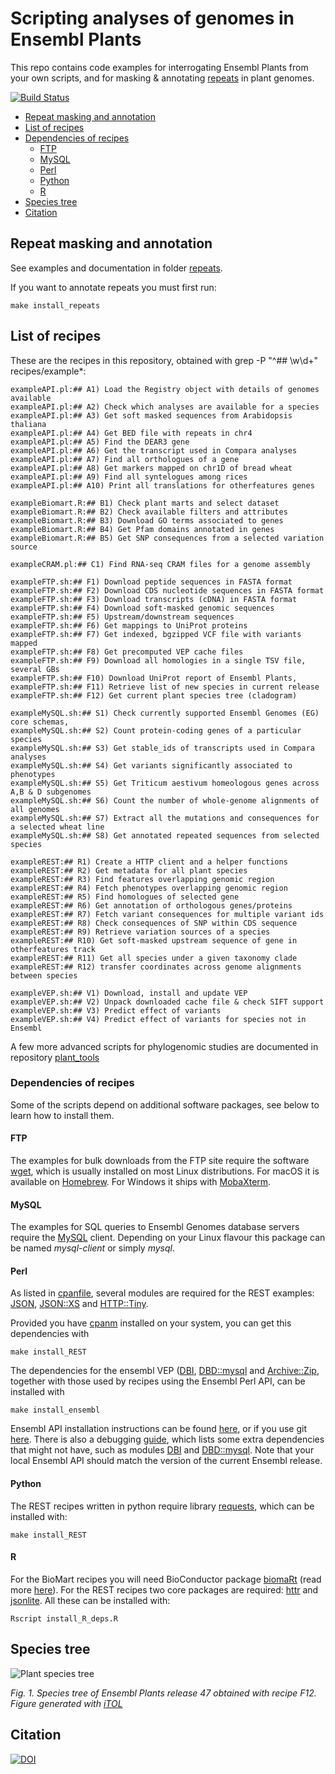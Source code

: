 
# Scripting analyses of genomes in Ensembl Plants

This repo contains code examples for interrogating Ensembl Plants from your own scripts,
and for masking & annotating [repeats](./repeats) in plant genomes.

[![Build Status](https://travis-ci.com/Ensembl/plant-scripts.svg?branch=master)](https://travis-ci.com/Ensembl/plant-scripts)

- [Repeat masking and annotation](#repeat-masking-and-annotation)
- [List of recipes](#list-of-recipes)
- [Dependencies of recipes](#dependencies-of-recipes)
    - [FTP](#ftp)
    - [MySQL](#mysql)
    - [Perl](#perl)
    - [Python](#python)
	- [R](#r)
- [Species tree](#species-tree)
- [Citation](#citation)

## Repeat masking and annotation

See examples and documentation in folder [repeats](./repeats/).

If you want to annotate repeats you must first run: 

    make install_repeats


## List of recipes

These are the recipes in this repository, obtained with grep -P "^## \w\d+" recipes/example*:

```
exampleAPI.pl:## A1) Load the Registry object with details of genomes available
exampleAPI.pl:## A2) Check which analyses are available for a species
exampleAPI.pl:## A3) Get soft masked sequences from Arabidopsis thaliana
exampleAPI.pl:## A4) Get BED file with repeats in chr4
exampleAPI.pl:## A5) Find the DEAR3 gene
exampleAPI.pl:## A6) Get the transcript used in Compara analyses
exampleAPI.pl:## A7) Find all orthologues of a gene
exampleAPI.pl:## A8) Get markers mapped on chr1D of bread wheat
exampleAPI.pl:## A9) Find all syntelogues among rices
exampleAPI.pl:## A10) Print all translations for otherfeatures genes

exampleBiomart.R:## B1) Check plant marts and select dataset
exampleBiomart.R:## B2) Check available filters and attributes
exampleBiomart.R:## B3) Download GO terms associated to genes
exampleBiomart.R:## B4) Get Pfam domains annotated in genes
exampleBiomart.R:## B5) Get SNP consequences from a selected variation source

exampleCRAM.pl:## C1) Find RNA-seq CRAM files for a genome assembly

exampleFTP.sh:## F1) Download peptide sequences in FASTA format
exampleFTP.sh:## F2) Download CDS nucleotide sequences in FASTA format
exampleFTP.sh:## F3) Download transcripts (cDNA) in FASTA format
exampleFTP.sh:## F4) Download soft-masked genomic sequences
exampleFTP.sh:## F5) Upstream/downstream sequences
exampleFTP.sh:## F6) Get mappings to UniProt proteins
exampleFTP.sh:## F7) Get indexed, bgzipped VCF file with variants mapped
exampleFTP.sh:## F8) Get precomputed VEP cache files
exampleFTP.sh:## F9) Download all homologies in a single TSV file, several GBs
exampleFTP.sh:## F10) Download UniProt report of Ensembl Plants, 
exampleFTP.sh:## F11) Retrieve list of new species in current release
exampleFTP.sh:## F12) Get current plant species tree (cladogram)

exampleMySQL.sh:## S1) Check currently supported Ensembl Genomes (EG) core schemas,
exampleMySQL.sh:## S2) Count protein-coding genes of a particular species
exampleMySQL.sh:## S3) Get stable_ids of transcripts used in Compara analyses 
exampleMySQL.sh:## S4) Get variants significantly associated to phenotypes
exampleMySQL.sh:## S5) Get Triticum aestivum homeologous genes across A,B & D subgenomes
exampleMySQL.sh:## S6) Count the number of whole-genome alignments of all genomes 
exampleMySQL.sh:## S7) Extract all the mutations and consequences for a selected wheat line
exampleMySQL.sh:## S8) Get annotated repeated sequences from selected species

exampleREST:## R1) Create a HTTP client and a helper functions 
exampleREST:## R2) Get metadata for all plant species 
exampleREST:## R3) Find features overlapping genomic region
exampleREST:## R4) Fetch phenotypes overlapping genomic region
exampleREST:## R5) Find homologues of selected gene
exampleREST:## R6) Get annotation of orthologous genes/proteins
exampleREST:## R7) Fetch variant consequences for multiple variant ids
exampleREST:## R8) Check consequences of SNP within CDS sequence
exampleREST:## R9) Retrieve variation sources of a species
exampleREST:## R10) Get soft-masked upstream sequence of gene in otherfeatures track
exampleREST:## R11) Get all species under a given taxonomy clade
exampleREST:## R12) transfer coordinates across genome alignments between species

exampleVEP.sh:## V1) Download, install and update VEP
exampleVEP.sh:## V2) Unpack downloaded cache file & check SIFT support 
exampleVEP.sh:## V3) Predict effect of variants 
exampleVEP.sh:## V4) Predict effect of variants for species not in Ensembl
```

A few more advanced scripts for phylogenomic studies are documented in repository [plant_tools](https://github.com/Ensembl/plant_tools/tree/master/phylogenomics)

### Dependencies of recipes

Some of the scripts depend on additional software packages, see below to learn how to install them.

#### FTP

The examples for bulk downloads from the FTP site require the software [wget](https://www.gnu.org/software/wget/), which is usually installed on most Linux distributions. For macOS it is available on [Homebrew](https://brew.sh). For Windows it ships with [MobaXterm](https://mobaxterm.mobatek.net).

#### MySQL

The examples for SQL queries to Ensembl Genomes database servers require the [MySQL](https://www.mysql.com) client. Depending on your Linux flavour this package can be named *mysql-client* or simply *mysql*.

#### Perl

As listed in [cpanfile](./files/cpanfile), several modules are required for the REST examples: [JSON](https://metacpan.org/pod/JSON), [JSON::XS](https://metacpan.org/pod/JSON::XS) and [HTTP::Tiny](https://metacpan.org/pod/HTTP::Tiny). 

Provided you have [cpanm](https://metacpan.org/pod/App::cpanminus) installed on your system, you can get this dependencies with

    make install_REST

The dependencies for the ensembl VEP ([DBI](https://metacpan.org/pod/DBI), [DBD::mysql](https://metacpan.org/pod/DBD::mysql) and [Archive::Zip](https://metacpan.org/pod/Archive::Zip), together with those used by recipes using the Ensembl Perl API, can be installed with

    make install_ensembl

Ensembl API installation instructions can be found [here](http://plants.ensembl.org/info/docs/api/api_installation.html), or if you use git [here](http://plants.ensembl.org/info/docs/api/api_git.html). There is also a debugging [guide](http://plants.ensembl.org/info/docs/api/debug_installation_guide.html), which lists some extra dependencies that might not have, such as modules [DBI](https://metacpan.org/pod/DBI) and [DBD::mysql](https://metacpan.org/pod/DBD::mysql). Note that your local Ensembl API should match the version of the current Ensembl release.

#### Python

The REST recipes written in python require library [requests](https://pypi.org/project/requests), which can be installed with:

    make install_REST

#### R

For the BioMart recipes you will need BioConductor package [biomaRt](http://www.bioconductor.org/packages/release/bioc/html/biomaRt.html) (read more [here](http://plants.ensembl.org/info/data/biomart/biomart_r_package.html)). For the REST recipes two core packages are required: [httr](https://cran.r-project.org/web/packages/httr) and [jsonlite](https://cran.r-project.org/web/packages/jsonlite). All these can be installed with:

    Rscript install_R_deps.R

## Species tree

![Plant species tree](./files/EnsemblPlants47.png)

*Fig. 1. Species tree of Ensembl Plants release 47 obtained with recipe F12. Figure generated with [iTOL](https://itol.embl.de)*

## Citation

<!-- to be added chapter citation -->

[![DOI](https://zenodo.org/badge/DOI/10.5281/zenodo.4121769.svg)](https://doi.org/10.5281/zenodo.4121769)
